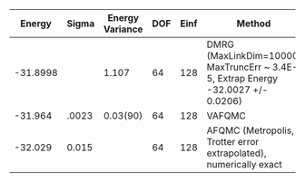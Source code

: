 | Energy   | Sigma | Energy Variance | DOF | Einf | Method                                                       | Reference |
|----------|-------|-----------------|-----|------|--------------------------------------------------------------|-----------|
| -31.8998 |       | 1.107           | 64  | 128  | DMRG (MaxLinkDim=10000, MaxTruncErr ~ 3.4E-5, Extrap Energy -32.0027 +/- 0.0206) | [code](https://github.com/varbench/methods/blob/main/programs/dmrg_itensors_hubbard/square_64_PO_32_8.jl) |
| -31.964  | .0023 | 0.03(90)        | 64  | 128  | VAFQMC                                                       | [paper](https://journals.aps.org/prb/abstract/10.1103/PhysRevB.107.115133) |
| -32.029  | 0.015 |                 | 64  | 128  | AFQMC (Metropolis, Trotter error extrapolated), numerically exact | [paper](https://journals.aps.org/pra/abstract/10.1103/PhysRevA.92.033603) [code](https://github.com/varbench/methods/blob/main/scripts/Hubbard/square_64_PO_32_8/AFQMC/)  |
